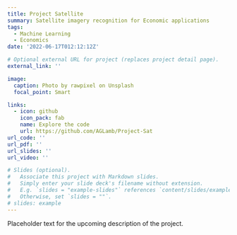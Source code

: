 ```yaml
---
title: Project Satellite
summary: Satellite imagery recognition for Economic applications
tags:
  - Machine Learning
  - Economics
date: '2022-06-17T012:12:12Z'

# Optional external URL for project (replaces project detail page).
external_link: ''

image:
  caption: Photo by rawpixel on Unsplash
  focal_point: Smart

links:
  - icon: github
    icon_pack: fab
    name: Explore the code
    url: https://github.com/AGLamb/Project-Sat
url_code: ''
url_pdf: ''
url_slides: ''
url_video: ''

# Slides (optional).
#   Associate this project with Markdown slides.
#   Simply enter your slide deck's filename without extension.
#   E.g. `slides = "example-slides"` references `content/slides/example-slides.md`.
#   Otherwise, set `slides = ""`.
# slides: example
---
```

Placeholder text for the upcoming description of the project.
